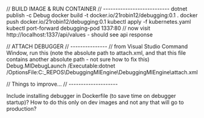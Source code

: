 // BUILD IMAGE & RUN CONTAINER
// ---------------------------
dotnet publish -c Debug
docker build -t docker.io/21robin12/debugging:0.1 .
docker push docker.io/21robin12/debugging:0.1
kubectl apply -f kubernetes.yaml
kubectl port-forward debugging-pod 1337:80
// now visit http://localhost:1337/api/values - should see api response

// ATTACH DEBUGGER
// ---------------
// from Visual Studio Command Window, run this (note the absolute path to attach.xml, and that this file contains another absolute path - not sure how to fix this)
Debug.MIDebugLaunch /Executable:dotnet /OptionsFile:C:\_REPOS\DebuggingMIEngine\DebuggingMIEngine\attach.xml

// Things to improve...
// --------------------

Include installing debugger in Dockerfile (to save time on debugger startup)? How to do this only on dev images and not any that will go to production?